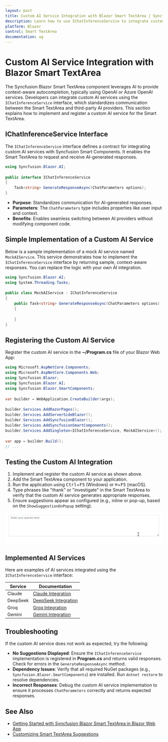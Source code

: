 ```yaml
---
layout: post
title: Custom AI Service Integration with Blazor Smart TextArea | Syncfusion
description: Learn how to use IChatInferenceService to integrate custom AI services with the Syncfusion Blazor Smart TextArea component.
platform: Blazor
control: Smart TextArea
documentation: ug
---
```


# Custom AI Service Integration with Blazor Smart TextArea

The Syncfusion Blazor Smart TextArea component leverages AI to provide context-aware autocompletion, typically using OpenAI or Azure OpenAI services. Developers can integrate custom AI services using the `IChatInferenceService` interface, which standardizes communication between the Smart TextArea and third-party AI providers. This section explains how to implement and register a custom AI service for the Smart TextArea.

## IChatInferenceService Interface

The `IChatInferenceService` interface defines a contract for integrating custom AI services with Syncfusion Smart Components. It enables the Smart TextArea to request and receive AI-generated responses.

```csharp
using Syncfusion.Blazor.AI;

public interface IChatInferenceService
{
    Task<string> GenerateResponseAsync(ChatParameters options);
}
```

- **Purpose**: Standardizes communication for AI-generated responses.
- **Parameters**: The `ChatParameters` type includes properties like user input and context.
- **Benefits**: Enables seamless switching between AI providers without modifying component code.

## Simple Implementation of a Custom AI Service

Below is a sample implementation of a mock AI service named `MockAIService`. This service demonstrates how to implement the `IChatInferenceService` interface by returning sample, context-aware responses. You can replace the logic with your own AI integration.

```csharp
using Syncfusion.Blazor.AI;
using System.Threading.Tasks;

public class MockAIService : IChatInferenceService
{
    public Task<string> GenerateResponseAsync(ChatParameters options)
    {

    }
}
```

## Registering the Custom AI Service

Register the custom AI service in the **~/Program.cs** file of your Blazor Web App:

```csharp
using Microsoft.AspNetCore.Components;
using Microsoft.AspNetCore.Components.Web;
using Syncfusion.Blazor;
using Syncfusion.Blazor.AI;
using Syncfusion.Blazor.SmartComponents;

var builder = WebApplication.CreateBuilder(args);

builder.Services.AddRazorPages();
builder.Services.AddServerSideBlazor();
builder.Services.AddSyncfusionBlazor();
builder.Services.AddSyncfusionSmartComponents();
builder.Services.AddSingleton<IChatInferenceService, MockAIService>();

var app = builder.Build();
// ...
```

## Testing the Custom AI Integration

1. Implement and register the custom AI service as shown above.
2. Add the Smart TextArea component to your application.
3. Run the application using <kbd>Ctrl</kbd>+<kbd>F5</kbd> (Windows) or <kbd>⌘</kbd>+<kbd>F5</kbd> (macOS).
4. Type phrases like "thank" or "investigate" in the Smart TextArea to verify that the custom AI service generates appropriate responses.
5. Ensure suggestions appear as configured (e.g., inline or pop-up, based on the `ShowSuggestionOnPopup` setting).

![Smart TextArea with Custom AI Service](images/smart-textarea.gif)

## Implemented AI Services

Here are examples of AI services integrated using the `IChatInferenceService` interface:

| Service | Documentation |
|---------|---------------|
| Claude | [Claude Integration](claude-service) |
| DeepSeek | [DeepSeek Integration](deepseek-service) |
| Groq | [Groq Integration](groq-service) |
| Gemini | [Gemini Integration](gemini-service) |

## Troubleshooting

If the custom AI service does not work as expected, try the following:
- **No Suggestions Displayed**: Ensure the `IChatInferenceService` implementation is registered in **Program.cs** and returns valid responses. Check for errors in the `GenerateResponseAsync` method.
- **Dependency Issues**: Verify that all required NuGet packages (e.g., `Syncfusion.Blazor.SmartComponents`) are installed. Run `dotnet restore` to resolve dependencies.
- **Incorrect Responses**: Debug the custom AI service implementation to ensure it processes `ChatParameters` correctly and returns expected responses.

## See Also

- [Getting Started with Syncfusion Blazor Smart TextArea in Blazor Web App](https://blazor.syncfusion.com/documentation/smart-textarea/getting-started-webapp)
- [Customizing Smart TextArea Suggestions](https://blazor.syncfusion.com/documentation/smart-textarea/customization)
